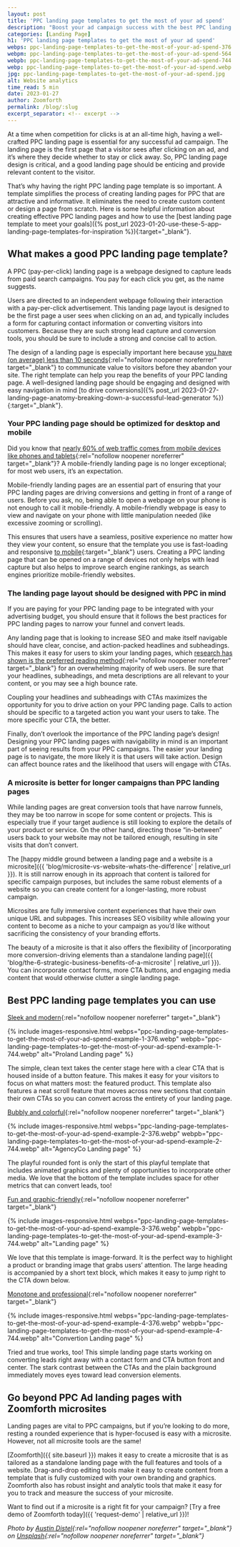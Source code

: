 ```yaml
---
layout: post
title: 'PPC landing page templates to get the most of your ad spend'
description: "Boost your ad campaign success with the best PPC landing page templates. Drive conversions, enhance user experience and reach your business goals faster!"
categories: [Landing Page]
h1: 'PPC landing page templates to get the most of your ad spend'
webps: ppc-landing-page-templates-to-get-the-most-of-your-ad-spend-376.webp
webpm: ppc-landing-page-templates-to-get-the-most-of-your-ad-spend-564.webp
webpb: ppc-landing-page-templates-to-get-the-most-of-your-ad-spend-744.webp
webp: ppc-landing-page-templates-to-get-the-most-of-your-ad-spend.webp
jpg: ppc-landing-page-templates-to-get-the-most-of-your-ad-spend.jpg
alt: Website analytics
time_read: 5 min
date: 2023-01-27
author: Zoomforth
permalink: /blog/:slug
excerpt_separator: <!-- excerpt -->
---
```

At a time when competition for clicks is at an all-time high, having a well-crafted PPC landing page is essential for any successful ad campaign. The landing page is the first page that a visitor sees after clicking on an ad, and it’s where they decide whether to stay or click away. So, PPC landing page design is critical, and a good landing page should be enticing and provide relevant content to the visitor.
<!-- excerpt -->

That’s why having the right PPC landing page template is so important. A template simplifies the process of creating landing pages for PPC that are attractive and informative. It eliminates the need to create custom content or design a page from scratch. Here is some helpful information about creating effective PPC landing pages and how to use the [best landing page template to meet your goals]({% post_url 2023-01-20-use-these-5-app-landing-page-templates-for-inspiration %}){:target="_blank"}.

## What makes a good PPC landing page template?

A PPC (pay-per-click) landing page is a webpage designed to capture leads from paid search campaigns. You pay for each click you get, as the name suggests.

Users are directed to an independent webpage following their interaction with a pay-per-click advertisement. This landing page layout is designed to be the first page a user sees when clicking on an ad, and typically includes a form for capturing contact information or converting visitors into customers. Because they are such strong lead capture and conversion tools, you should be sure to include a strong and concise call to action.

The design of a landing page is especially important here because [you have (on average) less than 10 seconds](https://www.nngroup.com/articles/how-long-do-users-stay-on-web-pages/){:rel="nofollow noopener noreferrer" target="_blank"} to communicate value to visitors before they abandon your site. The right template can help you reap the benefits of your PPC landing page. A well-designed landing page should be engaging and designed with easy navigation in mind [to drive conversions]({% post_url 2023-01-27-landing-page-anatomy-breaking-down-a-successful-lead-generator %}){:target="_blank"}.

### Your PPC landing page should be optimized for desktop and mobile

Did you know that [nearly 60% of web traffic comes from mobile devices like phones and tablets](https://explodingtopics.com/blog/mobile-internet-traffic){:rel="nofollow noopener noreferrer" target="_blank"}? A mobile-friendly landing page is no longer exceptional; for most web users, it’s an expectation.

Mobile-friendly landing pages are an essential part of ensuring that your PPC landing pages are driving conversions and getting in front of a range of users. Before you ask, no, being able to open a webpage on your phone is not enough to call it mobile-friendly. A mobile-friendly webpage is easy to view and navigate on your phone with little manipulation needed (like excessive zooming or scrolling).

This ensures that users have a seamless, positive experience no matter how they view your content, so ensure that the template you use is fast-loading and responsive [to mobile]({{'academy/designing-mobile'|relative_url}}){:target="_blank"} users. Creating a PPC landing page that can be opened on a range of devices not only helps with lead capture but also helps to improve search engine rankings, as search engines prioritize mobile-friendly websites.

### The landing page layout should be designed with PPC in mind

If you are paying for your PPC landing page to be integrated with your advertising budget, you should ensure that it follows the best practices for PPC landing pages to narrow your funnel and convert leads.

Any landing page that is looking to increase SEO and make itself navigable should have clear, concise, and action-packed headlines and subheadings. This makes it easy for users to skim your landing pages, which [research has shown is the preferred reading method](https://www.nngroup.com/articles/how-users-read-on-the-web/){:rel="nofollow noopener noreferrer" target="_blank"} for an overwhelming majority of web users. Be sure that your headlines, subheadings, and meta descriptions are all relevant to your content, or you may see a high bounce rate.

Coupling your headlines and subheadings with CTAs maximizes the opportunity for you to drive action on your PPC landing page. Calls to action should be specific to a targeted action you want your users to take. The more specific your CTA, the better.

Finally, don’t overlook the importance of the PPC landing page’s design! Designing your PPC landing pages with navigability in mind is an important part of seeing results from your PPC campaigns. The easier your landing page is to navigate, the more likely it is that users will take action. Design can affect bounce rates and the likelihood that users will engage with CTAs.

### A microsite is better for longer campaigns than PPC landing pages

While landing pages are great conversion tools that have narrow funnels, they may be too narrow in scope for some content or projects. This is especially true if your target audience is still looking to explore the details of your product or service. On the other hand, directing those “in-between” users back to your website may not be tailored enough, resulting in site visits that don’t convert.

The [happy middle ground between a landing page and a website is a microsite]({{ 'blog/microsite-vs-website-whats-the-difference' | relative_url }}). It is still narrow enough in its approach that content is tailored for specific campaign purposes, but includes the same robust elements of a website so you can create content for a longer-lasting, more robust campaign.

Microsites are fully immersive content experiences that have their own unique URL and subpages. This increases SEO visibility while allowing your content to become as a niche to your campaign as you’d like without sacrificing the consistency of your branding efforts.

The beauty of a microsite is that it also offers the flexibility of [incorporating more conversion-driving elements than a standalone landing page]({{ 'blog/the-6-strategic-business-benefits-of-a-microsite' | relative_url }}). You can incorporate contact forms, more CTA buttons, and engaging media content that would otherwise clutter a single landing page.

## Best PPC landing page templates you can use

[Sleek and modern](https://demo.web3canvas.com/themeforest/proland/index_buy_paypal.html){:rel="nofollow noopener noreferrer" target="_blank"}

{% include images-responsive.html webps="ppc-landing-page-templates-to-get-the-most-of-your-ad-spend-example-1-376.webp" webpb="ppc-landing-page-templates-to-get-the-most-of-your-ad-spend-example-1-744.webp" alt="Proland Landing page" %}

The simple, clean text takes the center stage here with a clear CTA that is housed inside of a button feature. This makes it easy for your visitors to focus on what matters most: the featured product. This template also features a neat scroll feature that moves across new sections that contain their own CTAs so you can convert across the entirety of your landing page.

[Bubbly and colorful](http://agencyco.themetags.com/index-1.html){:rel="nofollow noopener noreferrer" target="_blank"}

{% include images-responsive.html webps="ppc-landing-page-templates-to-get-the-most-of-your-ad-spend-example-2-376.webp" webpb="ppc-landing-page-templates-to-get-the-most-of-your-ad-spend-example-2-744.webp" alt="AgencyCo Landing page" %}

The playful rounded font is only the start of this playful template that includes animated graphics and plenty of opportunities to incorporate other media. We love that the bottom of the template includes space for other metrics that can convert leads, too!

[Fun and graphic-friendly](http://www.themezaa.com/html/leadgen/demo/product/index.html){:rel="nofollow noopener noreferrer" target="_blank"}

{% include images-responsive.html webps="ppc-landing-page-templates-to-get-the-most-of-your-ad-spend-example-3-376.webp" webpb="ppc-landing-page-templates-to-get-the-most-of-your-ad-spend-example-3-744.webp" alt="Landing page" %}

We love that this template is image-forward. It is the perfect way to highlight a product or branding image that grabs users’ attention. The large heading is accompanied by a short text block, which makes it easy to jump right to the CTA down below.

[Monotone and professional](https://preview.themeforest.net/item/conversi-professional-conversion-landing-page/full_screen_preview/17369640){:rel="nofollow noopener noreferrer" target="_blank"}

{% include images-responsive.html webps="ppc-landing-page-templates-to-get-the-most-of-your-ad-spend-example-4-376.webp" webpb="ppc-landing-page-templates-to-get-the-most-of-your-ad-spend-example-4-744.webp" alt="Convertion Landing page" %}

Tried and true works, too! This simple landing page starts working on converting leads right away with a contact form and CTA button front and center. The stark contrast between the CTAs and the plain background immediately moves eyes toward lead conversion elements.

## Go beyond PPC Ad landing pages with Zoomforth microsites

Landing pages are vital to PPC campaigns, but if you’re looking to do more, resting a rounded experience that is hyper-focused is easy with a microsite. However, not all microsite tools are the same!

[Zoomforth]({{ site.baseurl }}) makes it easy to create a microsite that is as tailored as a standalone landing page with the full features and tools of a website. Drag-and-drop editing tools make it easy to create content from a template that is fully customized with your own branding and graphics. Zoomforth also has robust insight and analytic tools that make it easy for you to track and measure the success of your microsite.

Want to find out if a microsite is a right fit for your campaign? [Try a free demo of Zoomforth today]({{ 'request-demo' | relative_url }})!

*Photo by [Austin Distel](https://unsplash.com/@austindistel?utm_source=unsplash&utm_medium=referral&utm_content=creditCopyText){:rel="nofollow noopener noreferrer" target="_blank"} on [Unsplash](https://unsplash.com/s/photos/sales?utm_source=unsplash&utm_medium=referral&utm_content=creditCopyText){:rel="nofollow noopener noreferrer" target="_blank"}*
